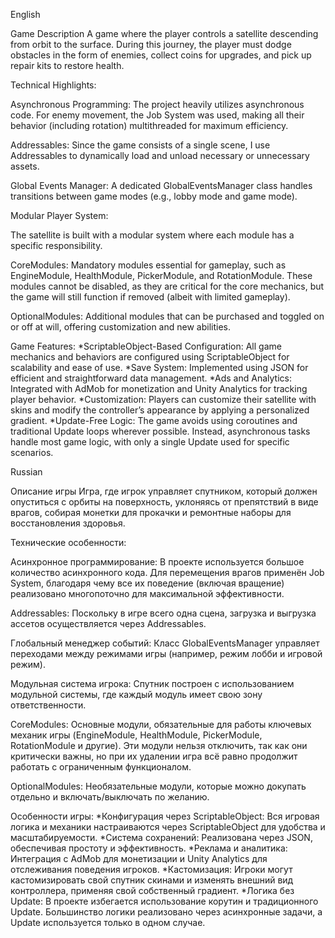 English

Game Description
A game where the player controls a satellite descending from orbit to the surface. During this journey, the player must dodge obstacles in the form of enemies, collect coins for upgrades, and pick up repair kits to restore health.

Technical Highlights:

Asynchronous Programming: The project heavily utilizes asynchronous code. For enemy movement, the Job System was used, making all their behavior (including rotation) multithreaded for maximum efficiency.

Addressables: Since the game consists of a single scene, I use Addressables to dynamically load and unload necessary or unnecessary assets.

Global Events Manager: A dedicated GlobalEventsManager class handles transitions between game modes (e.g., lobby mode and game mode).

Modular Player System:

The satellite is built with a modular system where each module has a specific responsibility.

CoreModules: Mandatory modules essential for gameplay, such as EngineModule, HealthModule, PickerModule, and RotationModule. These modules cannot be disabled, as they are critical for the core mechanics, but the game will still function if removed (albeit with limited gameplay).

OptionalModules: Additional modules that can be purchased and toggled on or off at will, offering customization and new abilities.

Game Features:
*ScriptableObject-Based Configuration: All game mechanics and behaviors are configured using ScriptableObject for scalability and ease of use.
*Save System: Implemented using JSON for efficient and straightforward data management.
*Ads and Analytics: Integrated with AdMob for monetization and Unity Analytics for tracking player behavior.
*Customization: Players can customize their satellite with skins and modify the controller’s appearance by applying a personalized gradient.
*Update-Free Logic: The game avoids using coroutines and traditional Update loops wherever possible. Instead, asynchronous tasks handle most game logic, with only a single Update used for specific scenarios.

Russian

Описание игры
Игра, где игрок управляет спутником, который должен опуститься с орбиты на поверхность, уклоняясь от препятствий в виде врагов, собирая монетки для прокачки и ремонтные наборы для восстановления здоровья.

Технические особенности:

Асинхронное программирование: В проекте используется большое количество асинхронного кода. Для перемещения врагов применён Job System, благодаря чему все их поведение (включая вращение) реализовано многопоточно для максимальной эффективности.

Addressables: Поскольку в игре всего одна сцена, загрузка и выгрузка ассетов осуществляется через Addressables.

Глобальный менеджер событий: Класс GlobalEventsManager управляет переходами между режимами игры (например, режим лобби и игровой режим).

Модульная система игрока:
Спутник построен с использованием модульной системы, где каждый модуль имеет свою зону ответственности.

CoreModules: Основные модули, обязательные для работы ключевых механик игры (EngineModule, HealthModule, PickerModule, RotationModule и другие). Эти модули нельзя отключить, так как они критически важны, но при их удалении игра всё равно продолжит работать с ограниченным функционалом.

OptionalModules: Необязательные модули, которые можно докупать отдельно и включать/выключать по желанию.

Особенности игры:
*Конфигурация через ScriptableObject: Вся игровая логика и механики настраиваются через ScriptableObject для удобства и масштабируемости.
*Система сохранений: Реализована через JSON, обеспечивая простоту и эффективность.
*Реклама и аналитика: Интеграция с AdMob для монетизации и Unity Analytics для отслеживания поведения игроков.
*Кастомизация: Игроки могут кастомизировать свой спутник скинами и изменять внешний вид контроллера, применяя свой собственный градиент.
*Логика без Update: В проекте избегается использование корутин и традиционного Update. Большинство логики реализовано через асинхронные задачи, а Update используется только в одном случае.
